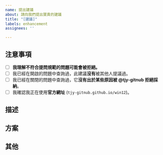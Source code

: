 ```yaml
---
name: 提出建議
about: 請向我們提出寶貴的建議
title: "[建議]"
labels: enhancement
assignees: ''

---
```


## 注意事項
<!-- (請完成以下操作並在 `[ ]` 中添加 x 用於標記完成) -->
- [ ] **我理解不符合提問規範的問題可能會被拒絕。**
- [ ] 我已經在開啟的問題中查詢過，此建議**沒有**被其他人提議過。
- [ ] 我已經在關閉的問題中查詢過，它**沒有出於某些原因被 @tjy-gitnub 拒絕採納**。
- [ ] 我確認我正在使用**官方網址** (`tjy-gitnub.github.io/win12`)。

## 描述

<!-- 請簡要描述一下建議 -->

## 方案

<!-- 請在這裡提出施行建議的方案或希望有的功能 -->

## 其他

<!-- 如果有其他的內容，請在這裡進行補充 -->